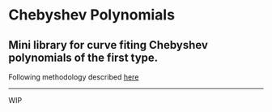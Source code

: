 # **Chebyshev Polynomials**

## Mini library for curve fiting Chebyshev polynomials of the first type.

Following methodology described [here](http://www.math.niu.edu/~dattab/MATH435.2013/APPROXIMATION.pdf)

-----

WIP